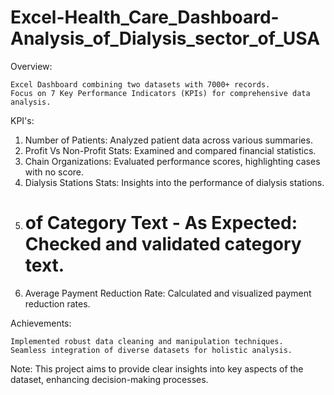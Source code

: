 # Excel-Health_Care_Dashboard- Analysis_of_Dialysis_sector_of_USA

Overview:

    Excel Dashboard combining two datasets with 7000+ records.
    Focus on 7 Key Performance Indicators (KPIs) for comprehensive data analysis.

KPI's:

  1. Number of Patients: Analyzed patient data across various summaries.
  2. Profit Vs Non-Profit Stats: Examined and compared financial statistics.
  3. Chain Organizations: Evaluated performance scores, highlighting cases with no score.
  4. Dialysis Stations Stats: Insights into the performance of dialysis stations.
  5. # of Category Text - As Expected: Checked and validated category text.
  6. Average Payment Reduction Rate: Calculated and visualized payment reduction rates.

Achievements:

    Implemented robust data cleaning and manipulation techniques.
    Seamless integration of diverse datasets for holistic analysis.

Note:
This project aims to provide clear insights into key aspects of the dataset, enhancing decision-making processes.
